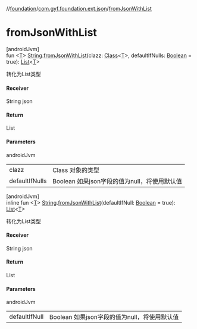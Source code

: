 //[foundation](../../index.md)/[com.gyf.foundation.ext.json](index.md)/[fromJsonWithList](from-json-with-list.md)

# fromJsonWithList

[androidJvm]\
fun &lt;[T](from-json-with-list.md)&gt; [String](https://kotlinlang.org/api/core/kotlin-stdlib/kotlin/-string/index.html).[fromJsonWithList](from-json-with-list.md)(clazz: [Class](https://developer.android.com/reference/kotlin/java/lang/Class.html)&lt;[T](from-json-with-list.md)&gt;, defaultIfNulls: [Boolean](https://kotlinlang.org/api/core/kotlin-stdlib/kotlin/-boolean/index.html) = true): [List](https://kotlinlang.org/api/core/kotlin-stdlib/kotlin.collections/-list/index.html)&lt;[T](from-json-with-list.md)&gt;

转化为List<T>类型

#### Receiver

String json

#### Return

List<T>

#### Parameters

androidJvm

| | |
|---|---|
| clazz | Class<T> 对象的类型 |
| defaultIfNulls | Boolean 如果json字段的值为null，将使用默认值 |

[androidJvm]\
inline fun &lt;[T](from-json-with-list.md)&gt; [String](https://kotlinlang.org/api/core/kotlin-stdlib/kotlin/-string/index.html).[fromJsonWithList](from-json-with-list.md)(defaultIfNull: [Boolean](https://kotlinlang.org/api/core/kotlin-stdlib/kotlin/-boolean/index.html) = true): [List](https://kotlinlang.org/api/core/kotlin-stdlib/kotlin.collections/-list/index.html)&lt;[T](from-json-with-list.md)&gt;

转化为List<T>类型

#### Receiver

String json

#### Return

List<T>

#### Parameters

androidJvm

| | |
|---|---|
| defaultIfNull | Boolean 如果json字段的值为null，将使用默认值 |